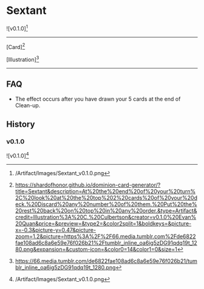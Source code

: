 # Sextant

![v0.1.0][^v0.1.0]

---

[Card][^Card]

[Illustration][^Illustration]

---

## FAQ

- The effect occurs after you have drawn your 5 cards at the end of Clean-up.

## History

### v0.1.0

![v0.1.0][^v0.1.0]

[^v0.1.0]: /Artifact/Images/Sextant_v0.1.0.png
[^Card]: https://shardofhonor.github.io/dominion-card-generator/?title=Sextant&description=At%20the%20end%20of%20your%20turn%2C%20look%20at%20the%20top%202%20cards%20of%20your%20deck.%20Discard%20any%20number%20of%20them.%20Put%20the%20rest%20back%20on%20top%20in%20any%20order.&type=Artifact&credit=Illustration%3A%20C.%20Culbertson&creator=v0.1.0%20Evan%20Quan&price=&preview=&type2=&color2split=1&boldkeys=&picture-x=-0.3&picture-y=0.47&picture-zoom=1.2&picture=https%3A%2F%2F66.media.tumblr.com%2Fde6822fae108ad6c8a6e59e76f026b21%2Ftumblr_inline_oa6ig5zDG91qdq19t_1280.png&expansion=&custom-icon=&color0=14&color1=0&size=1
[^Illustration]: https://66.media.tumblr.com/de6822fae108ad6c8a6e59e76f026b21/tumblr_inline_oa6ig5zDG91qdq19t_1280.png

